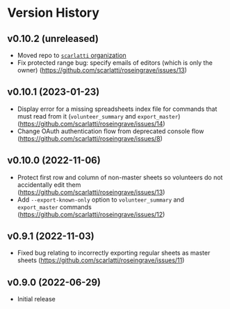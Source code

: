 # Version History

## v0.10.2 (unreleased)

- Moved repo to [`scarlatti` organization](https://github.com/scarlatti)
- Fix protected range bug: specify emails of editors (which is only the owner)
  (https://github.com/scarlatti/roseingrave/issues/13)

## v0.10.1 (2023-01-23)

- Display error for a missing spreadsheets index file for commands that must
  read from it (`volunteer_summary` and `export_master`)
  (https://github.com/scarlatti/roseingrave/issues/14)
- Change OAuth authentication flow from deprecated console flow
  (https://github.com/scarlatti/roseingrave/issues/8)

## v0.10.0 (2022-11-06)

- Protect first row and column of non-master sheets so volunteers do not
  accidentally edit them (https://github.com/scarlatti/roseingrave/issues/13)
- Add `--export-known-only` option to `volunteer_summary` and `export_master`
  commands (https://github.com/scarlatti/roseingrave/issues/12)

## v0.9.1 (2022-11-03)

- Fixed bug relating to incorrectly exporting regular sheets as master sheets
  (https://github.com/scarlatti/roseingrave/issues/11)

## v0.9.0 (2022-06-29)

- Initial release
